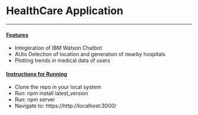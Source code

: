 <h1> HealthCare Application </h1>
<hr>
<h4><u>Features</u></h4>
<ul>
  <li>Integeration of IBM Watson Chatbot</li>
  <li>AUto Detection of location and generation of nearby hospitals</li>
  <li>Plotting trends in medical data of users</li>
</ul>

<h4><u>Instructions for Running</u></h4>
<ul>
  <li>Clone the repo in your local system</li>
  <li>Run: npm install latest_version</li>
  <li>Run: npm server</li>
  <li>Navigate to: https://http://localhost:3000/</li>
</ul>
